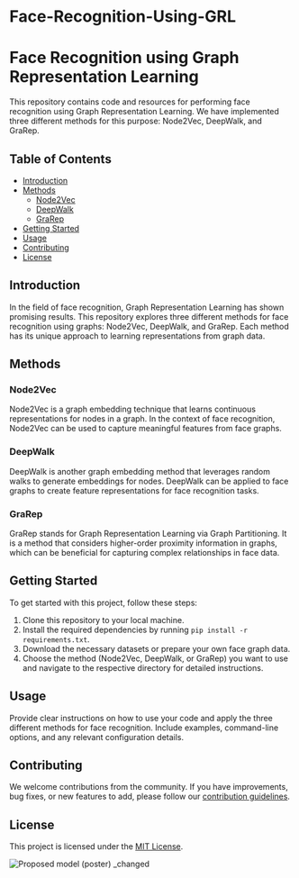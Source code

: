 # Face-Recognition-Using-GRL

# Face Recognition using Graph Representation Learning

This repository contains code and resources for performing face recognition using Graph Representation Learning. We have implemented three different methods for this purpose: Node2Vec, DeepWalk, and GraRep.

## Table of Contents

- [Introduction](#introduction)
- [Methods](#methods)
  - [Node2Vec](#node2vec)
  - [DeepWalk](#deepwalk)
  - [GraRep](#grarep)
- [Getting Started](#getting-started)
- [Usage](#usage)
- [Contributing](#contributing)
- [License](#license)

## Introduction

In the field of face recognition, Graph Representation Learning has shown promising results. This repository explores three different methods for face recognition using graphs: Node2Vec, DeepWalk, and GraRep. Each method has its unique approach to learning representations from graph data.

## Methods

### Node2Vec

Node2Vec is a graph embedding technique that learns continuous representations for nodes in a graph. In the context of face recognition, Node2Vec can be used to capture meaningful features from face graphs.

### DeepWalk

DeepWalk is another graph embedding method that leverages random walks to generate embeddings for nodes. DeepWalk can be applied to face graphs to create feature representations for face recognition tasks.

### GraRep

GraRep stands for Graph Representation Learning via Graph Partitioning. It is a method that considers higher-order proximity information in graphs, which can be beneficial for capturing complex relationships in face data.

## Getting Started

To get started with this project, follow these steps:

1. Clone this repository to your local machine.
2. Install the required dependencies by running `pip install -r requirements.txt`.
3. Download the necessary datasets or prepare your own face graph data.
4. Choose the method (Node2Vec, DeepWalk, or GraRep) you want to use and navigate to the respective directory for detailed instructions.

## Usage

Provide clear instructions on how to use your code and apply the three different methods for face recognition. Include examples, command-line options, and any relevant configuration details.

## Contributing

We welcome contributions from the community. If you have improvements, bug fixes, or new features to add, please follow our [contribution guidelines](CONTRIBUTING.md).

## License

This project is licensed under the [MIT License](LICENSE).



![Proposed model (poster) _changed](https://github.com/arnabde05/Face-Recognition-Using-GRL/assets/87455060/96c85bde-70fc-44eb-bf38-d7a8c75ba26c)

